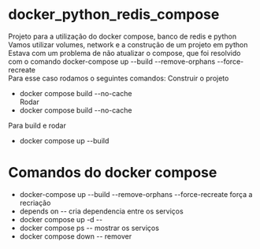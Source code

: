 # docker_python_redis_compose
Projeto para a utilização do docker compose, banco de redis e python  
Vamos utilizar volumes, network e a construção de um projeto em python 
Estava com um problema de não atualizar o compose, que foi resolvido com o comando docker-compose up --build --remove-orphans --force-recreate  
Para esse caso rodamos o seguintes comandos:
Construir o projeto  
- docker compose build --no-cache  
Rodar  
- docker compose build --no-cache

Para build e rodar  
- docker compose up --build


# Comandos do docker compose
- docker-compose up --build --remove-orphans --force-recreate    força a recriação 
- depends on   -- cria dependencia entre os serviços
- docker compose up -d -- 
- docker compose ps -- mostrar os serviços
- docker compose down  -- remover
  
